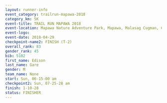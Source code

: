 ```yaml
---
layout: runner-info 
event_category: trailrun-mapawa-2018 
category_km: 5K 
event-title: TRAIL RUN MAPAWA 2018 
event-location: Mapawa Nature Adventure Park, Mapawa, Malasag Cugman, Cagayan de Oro Philippines 
event-logo: 
event-date: 2018-04-29 
checkpoint-name2: FINISH (T-2) 
overall_rank: 83
gender_rank: 45
bib: 5102
first_name: Edison
last_name: Gare
gender: M
team_name: None
start: Sun, 06-15-00 am
checkpoint2: Sun, 07-25-28 am
finish: 1-10-28
status: FINISHER
---
```


